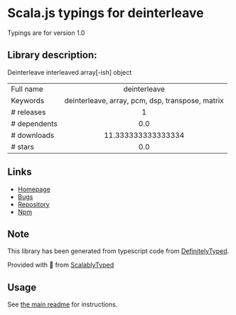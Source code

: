 
# Scala.js typings for deinterleave

Typings are for version 1.0

## Library description:
Deinterleave interleaved array[-ish] object

|                    |                 |
| ------------------ | :-------------: |
| Full name          | deinterleave |
| Keywords           | deinterleave, array, pcm, dsp, transpose, matrix |
| # releases         | 1 |
| # dependents       | 0.0 |
| # downloads        | 11.333333333333334 |
| # stars            | 0.0 |

## Links
- [Homepage](https://github.com/dfcreative/deinterleave#readme)
- [Bugs](https://github.com/dfcreative/deinterleave/issues)
- [Repository](https://github.com/dfcreative/deinterleave)
- [Npm](https://www.npmjs.com/package/deinterleave)
    


## Note
This library has been generated from typescript code from [DefinitelyTyped](https://definitelytyped.org).

Provided with :purple_heart: from [ScalablyTyped](https://github.com/oyvindberg/ScalablyTyped)

## Usage
See [the main readme](../../readme.md) for instructions.


